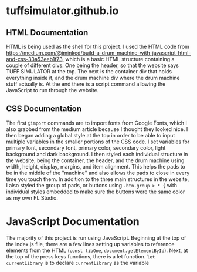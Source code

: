 # tuffsimulator.github.io
 
## HTML Documentation

HTML is being used as the shell for this project.  I used the HTML code from https://medium.com/@iminked/build-a-drum-machine-with-javascript-html-and-css-33a53eeb1f73, which is a basic HTML structure containing a couple of different divs.  One being the header, so that the website says TUFF SIMULATOR at the top.  The next is the container div that holds everything inside it, and the drum machine div where the drum machine stuff actually is.  At the end there is a script command allowing the JavaScript to run through the website.

## CSS Documentation

The first `@import` commands are to import fonts from Google Fonts, which I also grabbed from the medium article because I thought they looked nice.  I then began adding a global style at the top in order to be able to input multiple variables in the smaller portions of the CSS code.  I set variables for primary font, secondary font, primary color, secondary color, light background and dark background.  I then styled each individual structure in the website, being the container, the header, and the drum machine using width, height, display, margins, and item alignment.  This helps the pads to be in the middle of the "machine" and also allows the pads to close in every time you touch them.  In addition to the three main structures in the website, I also styled the group of pads, or buttons using `.btn-group > * {` with individual styles embedded to make sure the buttons were the same color as my own FL Studio.

# JavaScript Documentation

The majority of this project is run using JavaScript.  Beginning at the top of the index.js file, there are a few lines setting up variables to reference elements from the HTML (`const libOne`, `document.getElementById`). Next, at the top of the press keys functions, there is a let function.  `let currentLibrary` is to declare `currentLibrary` as the variable

